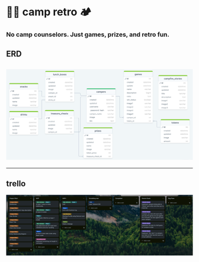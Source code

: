 # 🌲🌖 camp retro 🏕️

### No camp counselors. Just games, prizes, and retro fun.

## ERD

## <img src="images/ERD.png">

---

## trello

<img src="images/Trello.png">
